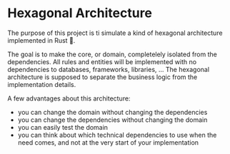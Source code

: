 # Hexagonal Architecture

The purpose of this project is ti simulate a kind of hexagonal architecture implemented in Rust 🦀.

The goal is to make the core, or domain, completelely isolated from the dependencies. All rules and entities will be implemented with no dependencies to databases, frameworks, libraries, ... The hexagonal architecture is supposed to separate the business logic from the implementation details.

A few advantages about this architecture:

- you can change the domain without changing the dependencies
- you can change the dependencies without changing the domain
- you can easily test the domain
- you can think about which technical dependencies to use when the need comes, and not at the very start of your implementation
